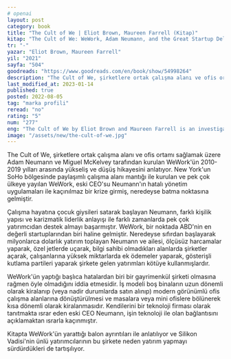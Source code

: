 ```yaml
---
# openai
layout: post
category: book
title: "The Cult of We | Eliot Brown, Maureen Farrell (Kitap)"
kitap: "The Cult of We: WeWork, Adam Neumann, and the Great Startup Delusion"
tr: "-"
yazar: "Eliot Brown, Maureen Farrell"
yil: "2021"
sayfa: "504"
goodreads: "https://www.goodreads.com/en/book/show/54998264"
description: "The Cult of We, şirketlere ortak çalışma alanı ve ofis ortamı sağlamak üzere Adam Neumann ve Miguel McKelvey tarafından kurulan WeWork'ün 2010-2019 yılları arasında yükseliş ve düşüş hikayesini anlatıyor."
last_modified_at: 2023-01-14
published: true
posted: 2022-08-05
tag: "marka profili"
reread: "no"
rating: "5"
num: "277"
eng: "The Cult of We by Eliot Brown and Maureen Farrell is an investigative book that explores the rise and fall of WeWork, uncovering a toxic culture and questionable practices behind its ambitious vision of transforming the real estate industry."
image: "/assets/new/the-cult-of-we.jpg"
---
```


The Cult of We, şirketlere ortak çalışma alanı ve ofis ortamı sağlamak üzere Adam Neumann ve Miguel McKelvey tarafından kurulan WeWork'ün 2010-2019 yılları arasında yükseliş ve düşüş hikayesini anlatıyor. New York'un SoHo bölgesinde paylaşımlı çalışma alanı mantığı ile kurulan ve pek çok ülkeye yayılan WeWork, eski CEO'su Neumann'ın hatalı yönetim uygulamaları ile kaçınılmaz bir krize girmiş, neredeyse batma noktasına gelmiştir.

Çalışma hayatına çocuk giysileri satarak başlayan Neumann, farklı kişilik yapısı ve karizmatik liderlik anlayışı ile farklı zamanlarda pek çok yatırımcıdan destek almayı başarmıştır. WeWork, bir noktada ABD'nin en değerli startuplarından biri haline gelmiştir. Neredeyse sıfırdan başlayarak milyonlarca dolarlık yatırım toplayan Neumann ve ailesi, ölçüsüz harcamalar yaparak, özel jetlerde uçarak, bilgi sahibi olmadıkları alanlarda şirketler açarak, çalışanlarına yüksek miktarlarda ek ödemeler yaparak, gösterişli kutlama partileri yaparak şirkete gelen yatırımları kötüye kullanmışlardır.

WeWork'ün yaptığı başlıca hatalardan biri bir gayrimenkül şirketi olmasına rağmen öyle olmadığını iddia etmesidir. İş modeli boş binaların uzun dönemli olarak kiralanıp (veya nadir durumlarda satın alınıp) modern görünümlü ofis çalışma alanlarına dönüştürülmesi ve masalara veya mini ofislere bölünerek kısa dönemli olarak kiralanmasıdır. Kendilerini bir teknoloji firması olarak tanıtmakta ısrar eden eski CEO Neumann, işin teknoloji ile olan bağlantısını açıklamaktan ısrarla kaçınmıştır.

Kitapta WeWork'ün yarattığı balon ayrıntıları ile anlatılıyor ve Silikon Vadisi'nin ünlü yatırımcılarının bu şirkete neden yatırım yapmayı sürdürdükleri de tartışılıyor.
